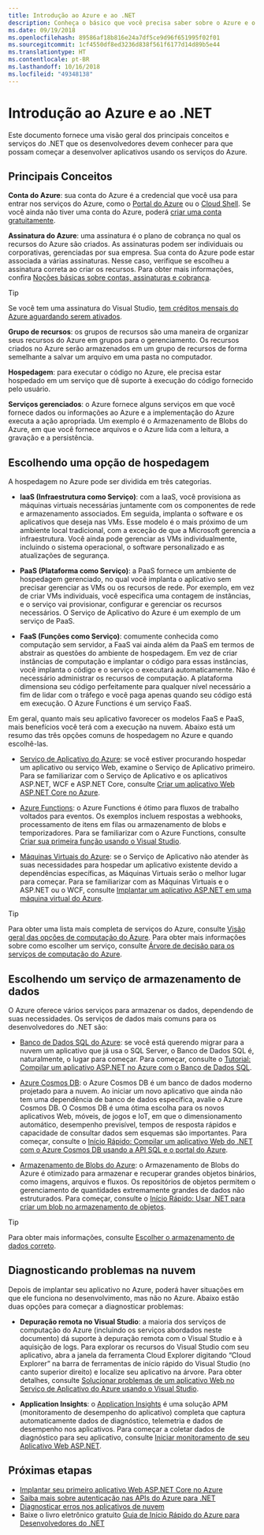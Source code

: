 ```yaml
---
title: Introdução ao Azure e ao .NET
description: Conheça o básico que você precisa saber sobre o Azure e o .NET.
ms.date: 09/19/2018
ms.openlocfilehash: 89586af18b816e24a7df5ce9d96f651995f02f01
ms.sourcegitcommit: 1cf4550df8ed3236d838f561f6177d14d89b5e44
ms.translationtype: HT
ms.contentlocale: pt-BR
ms.lasthandoff: 10/16/2018
ms.locfileid: "49348138"
---
```

# <a name="get-started-with-azure-and-net"></a>Introdução ao Azure e ao .NET

Este documento fornece uma visão geral dos principais conceitos e serviços do .NET que os desenvolvedores devem conhecer para que possam começar a desenvolver aplicativos usando os serviços do Azure.

## <a name="key-concepts"></a>Principais Conceitos

**Conta do Azure**: sua conta do Azure é a credencial que você usa para entrar nos serviços do Azure, como o [Portal do Azure](https://portal.azure.com) ou o [Cloud Shell](https://shell.azure.com). Se você ainda não tiver uma conta do Azure, poderá [criar uma conta gratuitamente](https://azure.microsoft.com/free/dotnet/).

**Assinatura do Azure**: uma assinatura é o plano de cobrança no qual os recursos do Azure são criados. As assinaturas podem ser individuais ou corporativas, gerenciadas por sua empresa. Sua conta do Azure pode estar associada a várias assinaturas. Nesse caso, verifique se escolheu a assinatura correta ao criar os recursos. Para obter mais informações, confira [Noções básicas sobre contas, assinaturas e cobrança](https://docs.microsoft.com/azure/guides/developer/azure-developer-guide#understanding-accounts-subscriptions-and-billing).

> [!TIP]
> Se você tem uma assinatura do Visual Studio, [tem créditos mensais do Azure aguardando serem ativados](https://azure.microsoft.com/pricing/member-offers/credit-for-visual-studio-subscribers/).

**Grupo de recursos**: os grupos de recursos são uma maneira de organizar seus recursos do Azure em grupos para o gerenciamento. Os recursos criados no Azure serão armazenados em um grupo de recursos de forma semelhante a salvar um arquivo em uma pasta no computador.

**Hospedagem**: para executar o código no Azure, ele precisa estar hospedado em um serviço que dê suporte à execução do código fornecido pelo usuário.

**Serviços gerenciados**: o Azure fornece alguns serviços em que você fornece dados ou informações ao Azure e a implementação do Azure executa a ação apropriada. Um exemplo é o Armazenamento de Blobs do Azure, em que você fornece arquivos e o Azure lida com a leitura, a gravação e a persistência.

## <a name="choosing-a-hosting-option"></a>Escolhendo uma opção de hospedagem

A hospedagem no Azure pode ser dividida em três categorias.

* **IaaS (Infraestrutura como Serviço)**: com a IaaS, você provisiona as máquinas virtuais necessárias juntamente com os componentes de rede e armazenamento associados. Em seguida, implanta o software e os aplicativos que deseja nas VMs. Esse modelo é o mais próximo de um ambiente local tradicional, com a exceção de que a Microsoft gerencia a infraestrutura. Você ainda pode gerenciar as VMs individualmente, incluindo o sistema operacional, o software personalizado e as atualizações de segurança.

* **PaaS (Plataforma como Serviço)**: a PaaS fornece um ambiente de hospedagem gerenciado, no qual você implanta o aplicativo sem precisar gerenciar as VMs ou os recursos de rede. Por exemplo, em vez de criar VMs individuais, você especifica uma contagem de instâncias, e o serviço vai provisionar, configurar e gerenciar os recursos necessários. O Serviço de Aplicativo do Azure é um exemplo de um serviço de PaaS.
  
* **FaaS (Funções como Serviço)**: comumente conhecida como computação sem servidor, a FaaS vai ainda além da PaaS em termos de abstrair as questões do ambiente de hospedagem. Em vez de criar instâncias de computação e implantar o código para essas instâncias, você implanta o código e o serviço o executará automaticamente. Não é necessário administrar os recursos de computação. A plataforma dimensiona seu código perfeitamente para qualquer nível necessário a fim de lidar com o tráfego e você paga apenas quando seu código está em execução. O Azure Functions é um serviço FaaS.

Em geral, quanto mais seu aplicativo favorecer os modelos FaaS e PaaS, mais benefícios você terá com a execução na nuvem. Abaixo está um resumo das três opções comuns de hospedagem no Azure e quando escolhê-las.

* [Serviço de Aplicativo do Azure](https://docs.microsoft.com/azure/app-service/app-service-value-prop-what-is): se você estiver procurando hospedar um aplicativo ou serviço Web, examine o Serviço de Aplicativo primeiro. Para se familiarizar com o Serviço de Aplicativo e os aplicativos ASP.NET, WCF e ASP.NET Core, consulte [Criar um aplicativo Web ASP.NET Core no Azure](https://docs.microsoft.com/azure/app-service/app-service-web-get-started-dotnet).

* [Azure Functions](https://docs.microsoft.com/azure/azure-functions/functions-overview): o Azure Functions é ótimo para fluxos de trabalho voltados para eventos. Os exemplos incluem respostas a webhooks, processamento de itens em filas ou armazenamento de blobs e temporizadores. Para se familiarizar com o Azure Functions, consulte [Criar sua primeira função usando o Visual Studio](https://docs.microsoft.com/azure/azure-functions/functions-create-your-first-function-visual-studio).

* [Máquinas Virtuais do Azure](https://docs.microsoft.com/azure/virtual-machines/): se o Serviço de Aplicativo não atender às suas necessidades para hospedar um aplicativo existente devido a dependências específicas, as Máquinas Virtuais serão o melhor lugar para começar. Para se familiarizar com as Máquinas Virtuais e o ASP.NET ou o WCF, consulte [Implantar um aplicativo ASP.NET em uma máquina virtual do Azure](https://tutorials.visualstudio.com/aspnet-vm/intro).

> [!TIP]
> Para obter uma lista mais completa de serviços do Azure, consulte [Visão geral das opções de computação do Azure](https://docs.microsoft.com/azure/architecture/guide/technology-choices/compute-overview#azure-compute-options). Para obter mais informações sobre como escolher um serviço, consulte [Árvore de decisão para os serviços de computação do Azure](https://docs.microsoft.com/azure/architecture/guide/technology-choices/compute-decision-tree).

## <a name="choosing-a-data-storage-service"></a>Escolhendo um serviço de armazenamento de dados

O Azure oferece vários serviços para armazenar os dados, dependendo de suas necessidades. Os serviços de dados mais comuns para os desenvolvedores do .NET são:

* [Banco de Dados SQL do Azure](https://docs.microsoft.com/azure/sql-database/): se você está querendo migrar para a nuvem um aplicativo que já usa o SQL Server, o Banco de Dados SQL é, naturalmente, o lugar para começar. Para começar, consulte o [Tutorial: Compilar um aplicativo ASP.NET no Azure com o Banco de Dados SQL](https://docs.microsoft.com/azure/app-service/app-service-web-tutorial-dotnet-sqldatabase).

* [Azure Cosmos DB](https://docs.microsoft.com/azure/cosmos-db/): o Azure Cosmos DB é um banco de dados moderno projetado para a nuvem. Ao iniciar um novo aplicativo que ainda não tem uma dependência de banco de dados específica, avalie o Azure Cosmos DB. O Cosmos DB é uma ótima escolha para os novos aplicativos Web, móveis, de jogos e IoT, em que o dimensionamento automático, desempenho previsível, tempos de resposta rápidos e capacidade de consultar dados sem esquemas são importantes. Para começar, consulte o [Início Rápido: Compilar um aplicativo Web do .NET com o Azure Cosmos DB usando a API SQL e o portal do Azure](https://docs.microsoft.com/azure/cosmos-db/create-sql-api-dotnet).

* [Armazenamento de Blobs do Azure](https://docs.microsoft.com/azure/storage/): o Armazenamento de Blobs do Azure é otimizado para armazenar e recuperar grandes objetos binários, como imagens, arquivos e fluxos. Os repositórios de objetos permitem o gerenciamento de quantidades extremamente grandes de dados não estruturados. Para começar, consulte o [Início Rápido: Usar .NET para criar um blob no armazenamento de objetos](https://docs.microsoft.com/azure/storage/blobs/storage-quickstart-blobs-dotnet).

> [!TIP]
> Para obter mais informações, consulte [Escolher o armazenamento de dados correto](https://docs.microsoft.com/azure/architecture/guide/technology-choices/data-store-overview).

## <a name="diagnosing-problems-in-the-cloud"></a>Diagnosticando problemas na nuvem
Depois de implantar seu aplicativo no Azure, poderá haver situações em que ele funciona no desenvolvimento, mas não no Azure. Abaixo estão duas opções para começar a diagnosticar problemas:

* **Depuração remota no Visual Studio**: a maioria dos serviços de computação do Azure (incluindo os serviços abordados neste documento) dá suporte à depuração remota com o Visual Studio e à aquisição de logs. Para explorar os recursos do Visual Studio com seu aplicativo, abra a janela da ferramenta Cloud Explorer digitando “Cloud Explorer” na barra de ferramentas de início rápido do Visual Studio (no canto superior direito) e localize seu aplicativo na árvore. Para obter detalhes, consulte [Solucionar problemas de um aplicativo Web no Serviço de Aplicativo do Azure usando o Visual Studio](https://docs.microsoft.com/azure/app-service/web-sites-dotnet-troubleshoot-visual-studio#remotedebug).

* **Application Insights**: o [Application Insights](https://docs.microsoft.com/azure/application-insights/) é uma solução APM (monitoramento de desempenho do aplicativo) completa que captura automaticamente dados de diagnóstico, telemetria e dados de desempenho nos aplicativos. Para começar a coletar dados de diagnóstico para seu aplicativo, consulte [Iniciar monitoramento de seu Aplicativo Web ASP.NET](https://docs.microsoft.com/azure/application-insights/quick-monitor-portal).

## <a name="next-steps"></a>Próximas etapas

* [Implantar seu primeiro aplicativo Web ASP.NET Core no Azure](https://docs.microsoft.com/azure/app-service/app-service-web-get-started-dotnet)
* [Saiba mais sobre autenticação nas APIs do Azure para .NET](dotnet-sdk-azure-authenticate.md)
* [Diagnosticar erros nos aplicativos de nuvem](https://blogs.msdn.microsoft.com/webdev/2018/02/07/diagnosing-errors-on-your-cloud-apps)
* Baixe o livro eletrônico gratuito [Guia de Início Rápido do Azure para Desenvolvedores do .NET](https://www.microsoft.com/net/download/thank-you/azure-quick-start-ebook)
